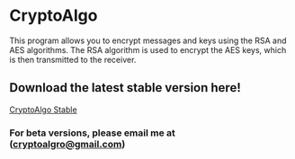 # CryptoAlgo
This program allows you to encrypt messages and keys using the RSA and AES algorithms. The RSA algorithm is used to encrypt the AES keys, which is then transmitted to the receiver.

## Download the latest stable version here!

[CryptoAlgo Stable](https://doc-9g-1o-drive-data-export.googleusercontent.com/download/2aj9hrnj99evuobli51aeja1f7slcbtm/mpej6c16eos8irhn4a9ho98av0a0dau7/1587631500000/15038332-ebe8-4ac9-8d47-56c4f593b144/106570481722709289199/ADt3v-NwGyDiIqzDOxBfyJ-yLquboMbvoxrIUzK4KKh0cU1bjFf17GQq3_vtsbCZkbQdFRy_l6qJZBDxQxIG-e59i9RKNBYesSPNIF7ZNQ3fWbv7DGwSu70aI0bShGfMXLknGwpeRFiFJcu9Wuc9vLCTP7BaLbv-qfRbPB8U8G6-k4cbmxa3LMP6CzxwYBzTHaXAZ2U6ZhdlmR1q7405zxiSNygVKI3j2ZZANpX8XfUVv-JjKSu-O4REYvq58K9zN_2GwH7wqYRH4iazjMurnX6Mbra2SU1lQvZIJSGdOjU1Lq3KGtyYeVgZABXaT-R9NdThXSR-na0toBo4RN09wKFnhavx-rB5kA==?authuser=0&nonce=umvs83b1k7dme&user=106570481722709289199&hash=81v21dtkidmudq1qhttgqcem1mn9qaun)

### For beta versions, please email me at (cryptoalgro@gmail.com)
